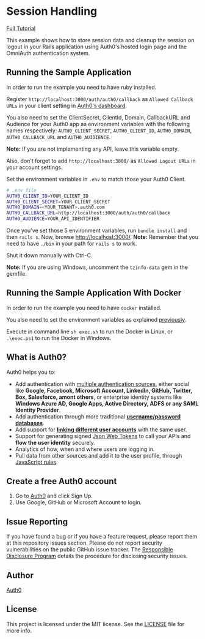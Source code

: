 # Session Handling
[Full Tutorial](https://auth0.com/docs/quickstart/webapp/rails/03-session-handling)

This example shows how to store session data and cleanup the session on logout in your Rails application using Auth0's hosted login page and the OmniAuth authentication system.

## Running the Sample Application

In order to run the example you need to have ruby installed.

Register `http://localhost:3000/auth/auth0/callback` as `Allowed Callback URLs` in your client setting in [Auth0's dashboard](https://manage.auth0.com/#/).

You also need to set the ClientSecret, ClientId, Domain, CallbackURL and Audience for your Auth0 app as environment variables with the following names respectively: `AUTH0_CLIENT_SECRET`, `AUTH0_CLIENT_ID`, `AUTH0_DOMAIN`, `AUTH0_CALLBACK_URL` and `AUTH0_AUIDIENCE`.

__Note:__ If you are not implementing any API, leave this variable empty.

Also, don't forget to add `http://localhost:3000/` as `Allowed Logout URLs` in your account settings.

Set the environment variables in `.env` to match those your Auth0 Client.

````bash
# .env file
AUTH0_CLIENT_ID=YOUR_CLIENT_ID
AUTH0_CLIENT_SECRET=YOUR_CLIENT_SECRET
AUTH0_DOMAIN=<YOUR_TENANT>.auth0.com
AUTH0_CALLBACK_URL=http://localhost:3000/auth/auth0/callback
AUTH0_AUDIENCE=YOUR_API_IDENTIFIER
````
Once you've set those 5 environment variables, run `bundle install` and then `rails s`. Now, browse [http://localhost:3000/](http://localhost:3000/).
__Note:__ Remember that you need to have `./bin` in your path for `rails s` to work.

Shut it down manually with Ctrl-C.

__Note:__ If you are using Windows, uncomment the `tzinfo-data` gem in the gemfile.

## Running the Sample Application With Docker
In order to run the example you need to have `docker` installed.

You also need to set the environment variables as explained [previously](#running-the-sample-application).

Execute in command line `sh exec.sh` to run the Docker in Linux, or `.\exec.ps1` to run the Docker in Windows.

## What is Auth0?

Auth0 helps you to:

* Add authentication with [multiple authentication sources](https://docs.auth0.com/identityproviders), either social like **Google, Facebook, Microsoft Account, LinkedIn, GitHub, Twitter, Box, Salesforce, amont others**, or enterprise identity systems like **Windows Azure AD, Google Apps, Active Directory, ADFS or any SAML Identity Provider**.
* Add authentication through more traditional **[username/password databases](https://docs.auth0.com/mysql-connection-tutorial)**.
* Add support for **[linking different user accounts](https://docs.auth0.com/link-accounts)** with the same user.
* Support for generating signed [Json Web Tokens](https://docs.auth0.com/jwt) to call your APIs and **flow the user identity** securely.
* Analytics of how, when and where users are logging in.
* Pull data from other sources and add it to the user profile, through [JavaScript rules](https://docs.auth0.com/rules).

## Create a free Auth0 account

1. Go to [Auth0](https://auth0.com/signup) and click Sign Up.
2. Use Google, GitHub or Microsoft Account to login.

## Issue Reporting

If you have found a bug or if you have a feature request, please report them at this repository issues section. Please do not report security vulnerabilities on the public GitHub issue tracker. The [Responsible Disclosure Program](https://auth0.com/whitehat) details the procedure for disclosing security issues.

## Author

[Auth0](https://auth0.com)

## License

This project is licensed under the MIT license. See the [LICENSE](LICENSE.txt) file for more info.

